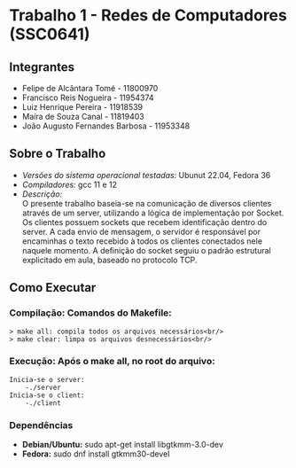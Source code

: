 # Trabalho 1 - Redes de Computadores (SSC0641)

## Integrantes

- Felipe de Alcântara Tomé - 11800970 
- Francisco Reis Nogueira - 11954374
- Luiz Henrique Pereira - 11918539
- Maíra de Souza Canal - 11819403
- João Augusto Fernandes Barbosa - 11953348

## Sobre o Trabalho
- *Versões do sistema operacional testadas:* Ubunut 22.04, Fedora 36
- *Compiladores:* gcc 11 e 12
- *Descrição:*<br>
	O presente trabalho baseia-se na comunicação de diversos clientes através de um server, utilizando a lógica de implementação por Socket.
	Os clientes possuem sockets que recebem identificação dentro do server. A cada envio de mensagem, o servidor é responsável por encaminhas o texto recebido à todos os clientes conectados nele naquele momento.
	A definição do socket seguiu o padrão estrutural explicitado em aula, baseado no protocolo TCP.
	
## Como Executar
### Compilação: Comandos do Makefile:

	> make all: compila todos os arquivos necessários<br/>
	> make clear: limpa os arquivos desnecessários<br/>
	
### Execução: Após o make all, no root do arquivo:
	Inicia-se o server:
		-./server
	Inicia-se o client:
		-./client

### Dependências
- **Debian/Ubuntu:** sudo apt-get install libgtkmm-3.0-dev
- **Fedora:** sudo dnf install gtkmm30-devel

